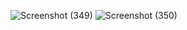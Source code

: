 
![Screenshot (349)](https://user-images.githubusercontent.com/101721886/164202994-e6fe3d70-ab23-4b52-aa97-ecd3018f5891.png)
![Screenshot (350)](https://user-images.githubusercontent.com/101721886/164203022-11a2181a-d8c4-4ac6-8b18-c8c80046d8c0.png)
